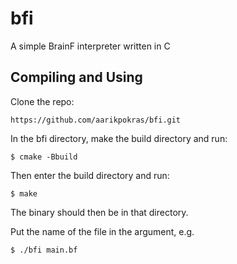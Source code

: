 # bfi
A simple BrainF interpreter written in C

## Compiling and Using
Clone the repo:
```console
https://github.com/aarikpokras/bfi.git
```
In the bfi directory, make the build directory and run:
```console
$ cmake -Bbuild
```
Then enter the build directory and run:
```console
$ make
```
The binary should then be in that directory.

Put the name of the file in the argument, e.g.
```console
$ ./bfi main.bf
```
